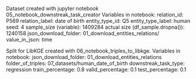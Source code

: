 Dataset created with jupyter notebook 05_notebook_downstreak_task_creator
Variables in notebook:
relation_id:                           P569
relation_label:                        date of birth
entity_type_id:                        Q5
entity_type_label:                     human
seed:                                  4
sample_size (variable):                1409284
actual size (df_sample.dropna()):      1240158
json_download_folder:                  01_download_entities_relations/
value_in_json:                         time

Split for LibKGE created with 06_notebook_triples_to_libkge.
Variables in notebook:
json_download_folder:                  01_download_entities_relations
folder_of_triples:                     07_datasets/human_date_of_birth
downstreak_task_type:                  regression
train_percentage:                      0.8
valid_percentage:                      0.1
test_percentage:                       0.1
